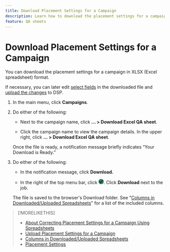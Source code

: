 ```yaml
---
title: Download Placement Settings for a Campaign
description: Learn how to download the placement settings for a campaign using Excel QA spreadsheets.
feature: QA sheets
---
```


# Download Placement Settings for a Campaign

You can download the placement settings for a campaign in XLSX (Excel spreadsheet) format.

If necessary, you can later edit [select fields](qa-sheet-columns.md) in the downloaded file and [upload the changes](qa-sheet-upload.md) to DSP.

1. In the main menu, click **Campaigns**.

1. Do either of the following:

   * Next to the campaign name, click **... > Download Excel QA sheet**.
   
   * Click the campaign name to view the campaign details. In the upper right, click **... > Download Excel QA sheet**.

    Once the file is ready, a notification message briefly indicates “Your Download is Ready.”

1. Do either of the following:

    * In the notification message, click **Download.**

    * In the right of the top menu bar, click ![Jobs](/help/dsp/assets/downloads.png). Click **Download** next to the job.

    The file is saved to the browser's Download folder. See "[Columns in Downloaded/Uploaded Spreadsheets](qa-sheet-columns.md)" for a list of the included columns.

>[!MORELIKETHIS]
>
>* [About Correcting Placement Settings for a Campaign Using Spreadsheets](qa-about.md)
>* [Upload Placement Settings for a Campaign](qa-sheet-upload.md)
>* [Columns in Downloaded/Uploaded Spreadsheets](qa-sheet-columns.md)
>* [Placement Settings](/help/dsp/campaign-management/placements/placement-settings.md)
